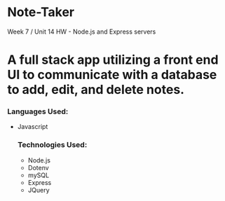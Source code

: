 # Note-Taker
Week 7 / Unit 14 HW - Node.js and Express servers

<h1>A full stack app utilizing a front end UI to communicate with a database to add, edit, and delete notes.</h1>

<h3>Languages Used:</h3>
<ul>
  <li>Javascript</li>

<h3>Technologies Used:</h3>
<ul>
  <li>Node.js</li>
  <li>Dotenv</li>
  <li>mySQL</li>
  <li>Express</li>
  <li>JQuery</li>
</ul>
